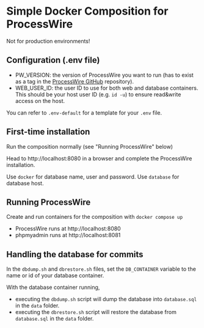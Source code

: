 # Simple Docker Composition for ProcessWire

Not for production environments!

## Configuration (.env file)

- PW_VERSION: the version of ProcessWire you want to run (has to exist as a tag in
  the [ProcessWire GitHub](https://github.com/processwire/processwire) repository).
- WEB_USER_ID: the user ID to use for both web and database containers. This should be your host user ID (e.g. `id -u`)
  to ensure read&write access on the host.

You can refer to `.env-default` for a template for your `.env` file.

## First-time installation

Run the composition normally (see "Running ProcessWire" below)

Head to http://localhost:8080 in a browser and complete the ProcessWire installation.

Use `docker` for database name, user and password. Use `database` for database host.

## Running ProcessWire

Create and run containers for the composition with `docker compose up`

- ProcessWire runs at http://localhost:8080
- phpmyadmin runs at http://localhost:8081

## Handling the database for commits

In the `dbdump.sh` and `dbrestore.sh` files, set the `DB_CONTAINER` variable to the name or id of your database container.

With the database container running,
- executing the `dbdump.sh` script will dump the database into `database.sql` in the `data` folder.
- executing the `dbrestore.sh` script will restore the database from `database.sql` in the `data` folder.
